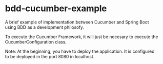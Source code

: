# bdd-cucumber-example

A brief example of implementation between Cucumber and Spring Boot using BDD as a development philosofy.

To execute the Cucumber Framework, it will just be necesary to execute the CucumberConfiguration class.

Note: At the beginning, you have to deploy the application. It is configured to be deployed in the port 8080 in localhost.